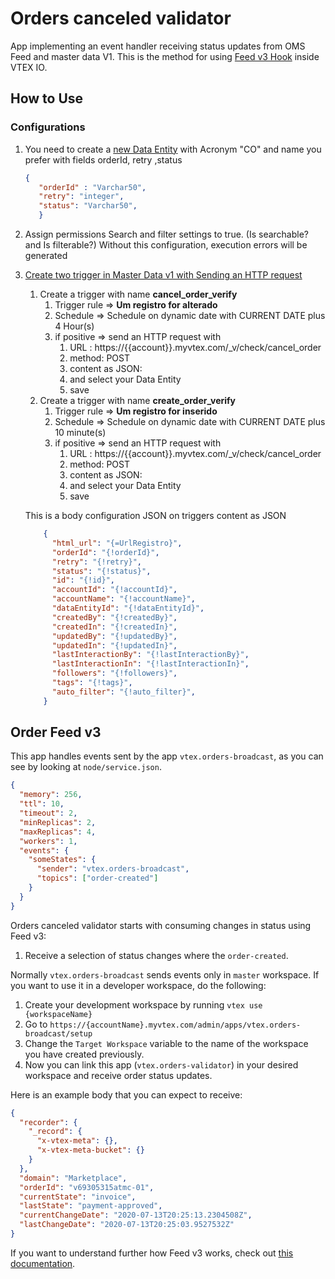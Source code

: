 # Orders canceled validator

App implementing an event handler receiving status updates from OMS Feed and master data V1. 
This is the method for using [Feed v3 Hook](https://developers.vtex.com/reference/feed-v3) inside VTEX IO.


## How to Use

### Configurations 
1. You need to create a [new Data Entity](https://help.vtex.com/tutorial/creating-data-entity--tutorials_1265#how-to-set-up) with Acronym "CO" and name you prefer with fields orderId, retry ,status
   ```json
   {
      "orderId" : "Varchar50",
      "retry": "integer",
      "status": "Varchar50",
      }
    ``` 
2. Assign permissions Search and filter settings to true. (Is searchable? and Is filterable?) Without this configuration, execution errors will be generated 
3. [Create two trigger in Master Data v1 with Sending an HTTP request](https://help.vtex.com/en/tutorial/creating-trigger-in-master-data--tutorials_1270#sending-an-http-request) 
   1. Create a trigger with name **cancel_order_verify**
      1. Trigger rule => **Um registro for alterado**
      2. Schedule => Schedule on dynamic date with CURRENT DATE plus 4 Hour(s)
      3. if positive => send an HTTP request with 
         1. URL : https://{{account}}.myvtex.com/_v/check/cancel_order
         2. method: POST
         3. content as JSON: 
         4. and select your Data Entity
         5. save 
   2. Create a trigger with name **create_order_verify**
      1. Trigger rule => **Um registro for inserido**
      2. Schedule => Schedule on dynamic date with CURRENT DATE plus 10 minute(s)
      3. if positive => send an HTTP request with 
         1. URL : https://{{account}}.myvtex.com/_v/check/cancel_order
         2. method: POST
         3. content as JSON: 
         4. and select your Data Entity
         5. save 

    This is a body configuration JSON  on triggers content as JSON
    ```json
        {
          "html_url": "{=UrlRegistro}",
          "orderId": "{!orderId}",
          "retry": "{!retry}",
          "status": "{!status}",
          "id": "{!id}",
          "accountId": "{!accountId}",
          "accountName": "{!accountName}",
          "dataEntityId": "{!dataEntityId}",
          "createdBy": "{!createdBy}",
          "createdIn": "{!createdIn}",
          "updatedBy": "{!updatedBy}",
          "updatedIn": "{!updatedIn}",
          "lastInteractionBy": "{!lastInteractionBy}",
          "lastInteractionIn": "{!lastInteractionIn}",
          "followers": "{!followers}",
          "tags": "{!tags}",
          "auto_filter": "{!auto_filter}",
        }
    ```

## Order Feed v3

This app handles events sent by the app `vtex.orders-broadcast`, as you can see by looking at `node/service.json`.

```json
{
  "memory": 256,
  "ttl": 10,
  "timeout": 2,
  "minReplicas": 2,
  "maxReplicas": 4,
  "workers": 1,
  "events": {
    "someStates": {
      "sender": "vtex.orders-broadcast",
      "topics": ["order-created"]
    }
  }
}
```

Orders canceled validator starts with consuming changes in status using Feed v3:

1. Receive a selection of status changes where the `order-created`. 

Normally `vtex.orders-broadcast` sends events only in `master` workspace. If you want to use it in a developer workspace, do the following:

1. Create your development workspace by running `vtex use {workspaceName}`
2. Go to `https://{accountName}.myvtex.com/admin/apps/vtex.orders-broadcast/setup`
3. Change the `Target Workspace` variable to the name of the workspace you have created previously.
4. Now you can link this app (`vtex.orders-validator`) in your desired workspace and receive order status updates.

Here is an example body that you can expect to receive:

```json
{
  "recorder": {
    "_record": {
      "x-vtex-meta": {},
      "x-vtex-meta-bucket": {}
    }
  },
  "domain": "Marketplace",
  "orderId": "v69305315atmc-01",
  "currentState": "invoice",
  "lastState": "payment-approved",
  "currentChangeDate": "2020-07-13T20:25:13.2304508Z",
  "lastChangeDate": "2020-07-13T20:25:03.9527532Z"
}
```

If you want to understand further how Feed v3 works, check out [this documentation](https://help.vtex.com/tutorial/orders-management-feed-v3-setup--5qDml3cQypWDRTgw69s4C1).
